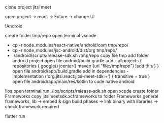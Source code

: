 clone project jitsi meet

open project -> react -> Future -> change UI

!Android

create folder tmp/repo
open terminal vscode

- cp -r node_modules/react-native/android/com tmp/repo/
- cp -r node_modules/jsc-android/dist/org tmp/repo/
- ./android/scripts/release-sdk.sh /tmp/repo
  copy file tmp add folder android project
  open file android/build.gradle add - allprojects {
  repositories {
  google()
  jcenter()
  maven {url "file:/tmp/repo"} !add this
  }
  }
  open file android/app/build.gradle add in dependencies - implementation ('org.jitsi.react:jitsi-meet-sdk:+') { transitive = true }
  open file android/app/main/res/kotlin to code native android

!ios
open terminal
run ./ios/scripts/release-sdk.sh
open xcode
create folder Frameworks
copy jitsimeetsdk.xcframeworks to folder Frameworks
general frameworks, lib -> embed & sign
build phases -> link binary with libraries -> check framework required

flutter run

